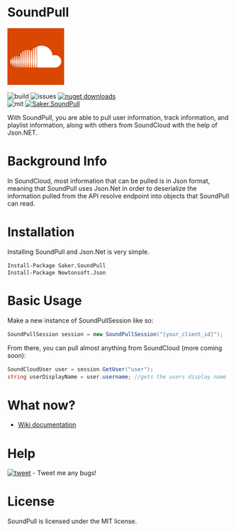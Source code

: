 # SoundPull
<img src="logo.png" width="128" height="128"/>

![build](https://img.shields.io/appveyor/ci/sakertooth/soundpull.svg)
![issues](https://img.shields.io/github/issues/sakertooth/soundpull.svg)
[![nuget downloads](https://img.shields.io/nuget/dt/Saker.SoundPull.svg)](https://www.nuget.org/packages/Saker.SoundPull/)
\
![mit](https://img.shields.io/github/license/sakertooth/soundpull.svg)
[![Saker.SoundPull](https://img.shields.io/nuget/v/Saker.SoundPull.svg)](https://www.nuget.org/packages/Saker.SoundPull/)

With SoundPull, you are able to pull user information, track information, and playlist information, along with others from SoundCloud with the help of Json.NET.

# Background Info
In SoundCloud, most information that can be pulled is in Json format, meaning that SoundPull uses Json.Net in order to deserialize the information pulled from the API resolve endpoint into objects that SoundPull can read. 

# Installation

Installing SoundPull and Json.Net is very simple.

```
Install-Package Saker.SoundPull
Install-Package Newtonsoft.Json
```

# Basic Usage

Make a new instance of SoundPullSession like so:
```c#
SoundPullSession session = new SoundPullSession("[your_client_id]");
```

From there, you can pull almost anything from SoundCloud (more coming soon):
```c#
SoundCloudUser user = session.GetUser("user");
string userDisplayName = user.username; //gets the users display name
```

# What now?
* [Wiki documentation](https://github.com/sakertooth/SoundPull/wiki/1.-Getting-Started)

# Help
[![tweet](https://img.shields.io/twitter/url/https/sakertooth.svg?style=social)](https://twitter.com/SakerTooth) - Tweet me any bugs! 

# License
SoundPull is licensed under the MIT license.
